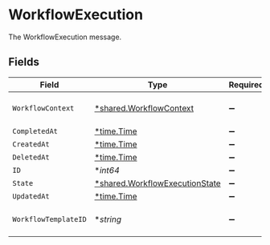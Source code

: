 # WorkflowExecution

The WorkflowExecution message.


## Fields

| Field                                                                                  | Type                                                                                   | Required                                                                               | Description                                                                            |
| -------------------------------------------------------------------------------------- | -------------------------------------------------------------------------------------- | -------------------------------------------------------------------------------------- | -------------------------------------------------------------------------------------- |
| `WorkflowContext`                                                                      | [*shared.WorkflowContext](../../../pkg/models/shared/workflowcontext.md)               | :heavy_minus_sign:                                                                     | The WorkflowContext message.                                                           |
| `CompletedAt`                                                                          | [*time.Time](https://pkg.go.dev/time#Time)                                             | :heavy_minus_sign:                                                                     | N/A                                                                                    |
| `CreatedAt`                                                                            | [*time.Time](https://pkg.go.dev/time#Time)                                             | :heavy_minus_sign:                                                                     | N/A                                                                                    |
| `DeletedAt`                                                                            | [*time.Time](https://pkg.go.dev/time#Time)                                             | :heavy_minus_sign:                                                                     | N/A                                                                                    |
| `ID`                                                                                   | **int64*                                                                               | :heavy_minus_sign:                                                                     | The id field.                                                                          |
| `State`                                                                                | [*shared.WorkflowExecutionState](../../../pkg/models/shared/workflowexecutionstate.md) | :heavy_minus_sign:                                                                     | The state field.                                                                       |
| `UpdatedAt`                                                                            | [*time.Time](https://pkg.go.dev/time#Time)                                             | :heavy_minus_sign:                                                                     | N/A                                                                                    |
| `WorkflowTemplateID`                                                                   | **string*                                                                              | :heavy_minus_sign:                                                                     | The workflowTemplateId field.                                                          |